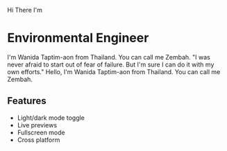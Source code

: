 Hi There I'm
# Environmental Engineer
I'm Wanida Taptim-aon from Thailand. You can call me Zembah.
"I was never afraid to start out of fear of failure. But I'm sure I can do it with my own efforts."
Hello, I'm Wanida Taptim-aon from Thailand. You can call me Zembah.
## Features

- Light/dark mode toggle
- Live previews
- Fullscreen mode
- Cross platform
